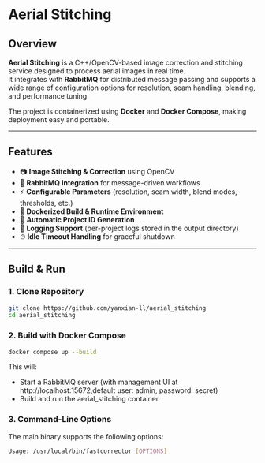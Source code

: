 # Aerial Stitching

## Overview
**Aerial Stitching** is a C++/OpenCV-based image correction and stitching service designed to process aerial images in real time.  
It integrates with **RabbitMQ** for distributed message passing and supports a wide range of configuration options for resolution, seam handling, blending, and performance tuning.  

The project is containerized using **Docker** and **Docker Compose**, making deployment easy and portable.

---

## Features
- 📷 **Image Stitching & Correction** using OpenCV
- 🔗 **RabbitMQ Integration** for message-driven workflows
- ⚡ **Configurable Parameters** (resolution, seam width, blend modes, thresholds, etc.)
- 🐳 **Dockerized Build & Runtime Environment**
- 📂 **Automatic Project ID Generation**
- 📝 **Logging Support** (per-project logs stored in the output directory)
- ⏱ **Idle Timeout Handling** for graceful shutdown

---

## Build & Run

### 1. Clone Repository
```bash
git clone https://github.com/yanxian-ll/aerial_stitching
cd aerial_stitching
```

### 2. Build with Docker Compose 
```bash
docker compose up --build
```

This will:
- Start a RabbitMQ server (with management UI at http://localhost:15672,default user: admin, password: secret)
- Build and run the aerial_stitching container


### 3. Command-Line Options

The main binary supports the following options:
```bash
Usage: /usr/local/bin/fastcorrector [OPTIONS]
```
